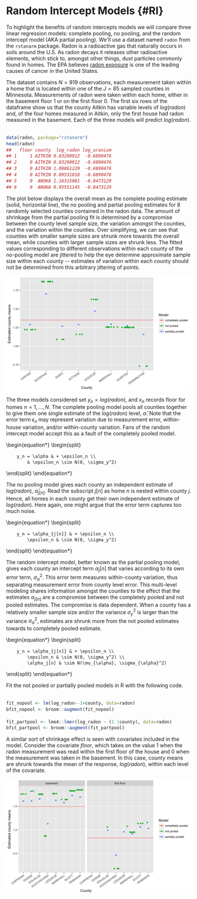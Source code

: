 
# Random Intercept Models {#RI}

To highlight the benefits of random intercepts models we will compare three linear regression models: complete pooling, no pooling, and the random intercept model (AKA partial pooling).  We'll use a dataset named `radon` from the `rstanarm` package.  Radon is a radioactive gas that naturally occurs in soils around the U.S. As radon decays it releases other radioactive elements, which stick to, amongst other things, dust particles commonly found in homes.  The EPA believes [radon exposure](https://www.epa.gov/radon) is one of the leading causes of cancer in the United States.

The dataset contains $N=919$ observations, each measurement taken within a home that is located within one of the $J=85$ sampled counties in Minnesota.  Measurements of radon were taken within each home, either in the basement floor $1$ or on the first floor $0$.  The first six rows of the dataframe show us that the county Aitkin has variable levels of $log(radon)$ and, of the four homes measured in Aitkin, only the first house had radon measured in the basement.  Each of the three models will predict $log(radon).$


```r

data(radon, package="rstanarm")
head(radon)
##   floor county  log_radon log_uranium
## 1     1 AITKIN 0.83290912  -0.6890476
## 2     0 AITKIN 0.83290912  -0.6890476
## 3     0 AITKIN 1.09861229  -0.6890476
## 4     0 AITKIN 0.09531018  -0.6890476
## 5     0  ANOKA 1.16315081  -0.8473129
## 6     0  ANOKA 0.95551145  -0.8473129
```



The plot below displays the overall mean as the complete pooling estimate (solid, horizontal line), the no pooling and partial pooling estimates for 8 randomly selected counties contained in the radon data.  The amount of shrinkage from the partial pooling fit is determined by a compromise between the county level sample size, the variation amongst the counties, and the variation within the counties.  Over simplifying, we can see that counties with smaller sample sizes are shrunk more towards the overall mean, while counties with larger sample sizes are shrunk less.  The fitted values corresponding to different observations within each county of the no-pooling model are jittered to help the eye determine approximate sample size within each county -- estimates of variation within each county should not be determined from this arbitrary jittering of points.

<img src="random_intercept_files/figure-html/unnamed-chunk-4-1.png" width="768" style="display: block; margin: auto;" />

The three models considered set $y_n=log(radon)$, and $x_n$ records floor for homes $n=1, \ldots, N$.  The complete pooling model pools all counties together to give them one single estimate of the $log(radon)$ level, $\hat{\alpha}$.  Note that the error term $\epsilon_n$ may represent variation due to measurement error, within-house variation, and/or within-county variation.  Fans of the random intercept model accept this as a fault of the completely pooled model.


\begin{equation*}
\begin{split}

        y_n = \alpha & + \epsilon_n \\
            & \epsilon_n \sim N(0, \sigma_y^2)

\end{split}
\end{equation*}


The no pooling model gives each county an independent estimate of  $log(radon$), $\hat{\alpha}_{j[n]}$.  Read the subscript $j[n]$ as home $n$ is nested within county $j$.  Hence, all homes in each county get their own independent estimate of $log(radon)$.  Here again, one might argue that the error term captures too much noise.


\begin{equation*}
\begin{split}

        y_n = \alpha_{j[n]} & + \epsilon_n \\
            \epsilon_n & \sim N(0, \sigma_y^2)

\end{split}
\end{equation*}


The random intercept model, better known as the partial pooling model, gives each county an intercept term $\alpha_j[n]$ that varies according to its own error term, $\sigma_{\alpha}^2$.  This error term measures within-county variation, thus separating measurement error from county level error.  This multi-level modeling shares information amongst the counties to the effect that the estimates $\alpha_{j[n]}$ are a compromise between the completely pooled and not pooled estimates.  The compromise is data dependent.  When a county has a relatively smaller sample size and/or the variance $\sigma^2_y$ is larger than the variance $\sigma^2_{\alpha}$, estimates are shrunk more from the not pooled estimates towards to completely pooled estimate.


\begin{equation*}
\begin{split}

        y_n = \alpha_{j[n]} & + \epsilon_n \\
            \epsilon_n & \sim N(0, \sigma_y^2) \\
            \alpha_j[n] & \sim N(\mu_{\alpha}, \sigma_{\alpha}^2)

\end{split}
\end{equation*}

Fit the not pooled or partially pooled models in R with the following code.


```r

fit_nopool <- lm(log_radon~-1+county, data=radon)
bfit_nopool <- broom::augment(fit_nopool)

fit_partpool <- lme4::lmer(log_radon ~ (1 |county), data=radon)
bfit_partpool <- broom::augment(fit_partpool)
```


A similar sort of shrinkage effect is seen with covariates included in the model.  Consider the covariate $floor$, which takes on the value $1$ when the radon measurement was read within the first floor of the house and $0$ when the measurement was taken in the basement. In this case, county means are shrunk towards the mean of the response, $log(radon)$, within each level of the covariate.

<img src="random_intercept_files/figure-html/unnamed-chunk-6-1.png" width="768" style="display: block; margin: auto;" />
